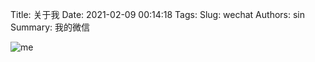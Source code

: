 Title: 关于我
Date: 2021-02-09 00:14:18
Tags: 
Slug: wechat
Authors: sin
Summary: 我的微信

![me](https://gitee.com/xuanmingyi/imagebed/raw/master/img/me.jpg)